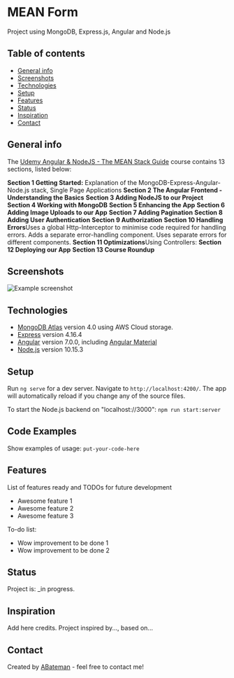 # MEAN Form

Project using MongoDB, Express.js, Angular and Node.js

## Table of contents

* [General info](#general-info)
* [Screenshots](#screenshots)
* [Technologies](#technologies)
* [Setup](#setup)
* [Features](#features)
* [Status](#status)
* [Inspiration](#inspiration)
* [Contact](#contact)

## General info

The [Udemy Angular & NodeJS - The MEAN Stack Guide](https://www.udemy.com/angular-2-and-nodejs-the-practical-guide/learn/v4/content) course contains 13 sections, listed below:

**Section 1 Getting Started:** Explanation of the MongoDB-Express-Angular-Node.js stack, Single Page Applications
**Section 2 The Angular Frontend - Understanding the Basics**
**Section 3 Adding NodeJS to our Project**
**Section 4 Working with MongoDB**
**Section 5 Enhancing the App**
**Section 6 Adding Image Uploads to our App**
**Section 7 Adding Pagination**
**Section 8 Adding User Authentication**
**Section 9 Authorization**
**Section 10 Handling Errors**Uses a global Http-Interceptor to minimise code required for handling errors. Adds a separate error-handling component. Uses separate errors for different components.
**Section 11 Optimizations**Using Controllers:
**Section 12 Deploying our App**
**Section 13 Course Roundup**

## Screenshots

![Example screenshot](./img/screenshot.png)

## Technologies

* [MongoDB Atlas](https://www.mongodb.com/) version 4.0 using AWS Cloud storage.
* [Express](https://www.npmjs.com/package/express) version 4.16.4
* [Angular](https://angular.io/) version 7.0.0, including [Angular Material](https://material.angular.io/)
* [Node.js](https://nodejs.org/en/) version 10.15.3

## Setup

Run `ng serve` for a dev server. Navigate to `http://localhost:4200/`. The app will automatically reload if you change any of the source files.

To start the Node.js backend on "localhost://3000": `npm run start:server`

## Code Examples

Show examples of usage:
`put-your-code-here`

## Features

List of features ready and TODOs for future development

* Awesome feature 1
* Awesome feature 2
* Awesome feature 3

To-do list:

* Wow improvement to be done 1
* Wow improvement to be done 2

## Status

Project is: _in progress.

## Inspiration

Add here credits. Project inspired by..., based on...

## Contact

Created by [ABateman](https://www.andrewbateman.org) - feel free to contact me!
